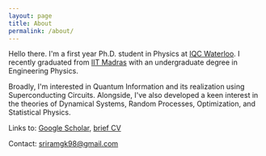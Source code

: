 ```yaml
---
layout: page
title: About
permalink: /about/
---
```


Hello there. I'm a first year Ph.D. student in Physics at [IQC Waterloo](https://uwaterloo.ca/institute-for-quantum-computing/). I recently graduated from [IIT Madras](https://www.iitm.ac.in/) with an undergraduate degree in Engineering Physics.

Broadly, I'm interested in Quantum Information and its realization using Superconducting Circuits. Alongside, I've also developed a keen interest in the theories of Dynamical Systems, Random Processes, Optimization, and Statistical Physics.

Links to: [Google Scholar](https://scholar.google.com/citations?user=d9-T--sAAAAJ&hl=en), [brief CV](https://sriramgkn.github.io/docs/CV_ram.pdf)

Contact: [sriramgk98@gmail.com](mailto:sriramgk98@gmail.com)

<!-- ![Image of Sriram](https://raw.githubusercontent.com/SriramGkn/sriramgkn.github.io/master/images/Outside_Godav.jpeg)
Outside my hostel at IITM! The COVID-19 pandemic forced us out of this beautiful campus with little notice. -->
